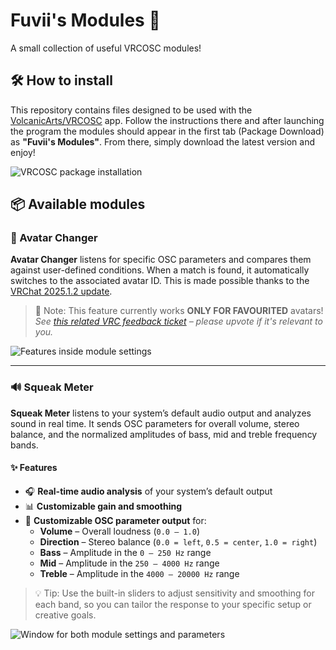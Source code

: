 # Fuvii's Modules 🦦

A small collection of useful VRCOSC modules!

## 🛠 How to install

This repository contains files designed to be used with the [VolcanicArts/VRCOSC](https://github.com/VolcanicArts/VRCOSC) app.
Follow the instructions there and after launching the program the modules should appear in the first tab (Package Download) as **"Fuvii's Modules"**. 
From there, simply download the latest version and enjoy!

![VRCOSC package installation](https://github.com/user-attachments/assets/477559b6-706f-4e2e-bba9-e5776bb8695f)

## 📦 Available modules

### 🔁 Avatar Changer

**Avatar Changer** listens for specific OSC parameters and compares them against user-defined conditions. When a match is found, it automatically switches to the associated avatar ID.
This is made possible thanks to the [VRChat 2025.1.2 update](https://docs.vrchat.com/docs/vrchat-202512#changes--fixes).

> 📝 Note: This feature currently works **ONLY FOR FAVOURITED** avatars!  
*See [this related VRC feedback ticket](https://feedback.vrchat.com/avatar-30/p/1626-osc-avatar-change-is-not-working) – please upvote if it's relevant to you.*

![Features inside module settings](https://github.com/user-attachments/assets/bb105102-5336-45ff-ad27-8edc17b10269)

---

### 🔊 Squeak Meter

**Squeak Meter** listens to your system’s default audio output and analyzes sound in real time. It sends OSC parameters for overall volume, stereo balance, and the normalized amplitudes of bass, mid and treble frequency bands.

#### ✨ Features

- 🎧 **Real-time audio analysis** of your system’s default output
- 📊 **Customizable gain and smoothing**
- 📡 **Customizable OSC parameter output** for:
  - **Volume** – Overall loudness (`0.0 – 1.0`)
  - **Direction** – Stereo balance (`0.0 = left`, `0.5 = center`, `1.0 = right`)
  - **Bass** – Amplitude in the `0 – 250 Hz` range
  - **Mid** – Amplitude in the `250 – 4000 Hz` range
  - **Treble** – Amplitude in the `4000 – 20000 Hz` range

> 💡 Tip: Use the built-in sliders to adjust sensitivity and smoothing for each band, so you can tailor the response to your specific setup or creative goals.

![Window for both module settings and parameters](https://github.com/user-attachments/assets/43d919ba-de6f-4aa5-a3c0-5a3d09e92561)
